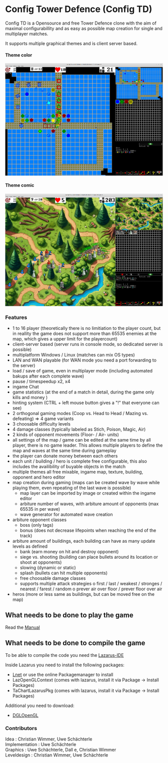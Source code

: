 # Config Tower Defence (Config TD)

Config TD is a Opensource and free Tower Defence clone with the aim of maximal configurabillity and as easy as possible map creation for single and multiplayer matches.

It supports multiple graphical themes and is client server based.

#### Theme color
![](preview_color.png)

#### Theme comic
![](preview_comic.png)

### Features
- 1 to 16 player (theoretically there is no limitiation to the player count, but in reallity the game does not support more than 65535 enemies at the map, which gives a upper limit for the playercount)
- client-server based (server runs in console mode, so dedicated server is possible)
- multiplatform Windows / Linux (matches can mix OS types)
- LAN and WAN playable (for WAN mode you need a port forwarding to the server)
- load / save of game, even in multiplayer mode (including automated bakups after each complete wave)
- pause / timespeedup x2, x4 
- ingame Chat
- game statistics (at the end of a match in detail, during the game only kills and money )
- hinting system (CTRL + left mouse button gives a "!" that everyone can see)
- 2 orthogonal gaming modes (Coop vs. Head to Head / Mazing vs. defeating) => 4 game variants
- 3 choosable difficulty levels
- 4 damage classes (typically labeled as Stich, Poison, Magic, Air)
- 2 kinds of opponent movements (Floor- / Air- units)
- all settings of the map / game can be edited at the same time by all player, there is no game leader. This allows multiple players to define the map and waves at the same time during gameplay
- the player can donate money between each others
- each unit / building / hero is complete free configurable, this also includes the availibility of buyable objects in the match
- multiple themes all free mixable, ingame map, texture, building, opponent and hero editor
- map creation during gaming (maps can be created wave by wave while playing them, even repeating of the last wave is possible)
  * map layer can be imported by image or created within the ingame editor
  * arbiture number of waves, with arbiture amount of opponents (max 65535 in per wave)
  * wave generator for automated wave creation
- arbiture opponent classes
  * boss (only tags)
  * bonus (does not decrease lifepoints when reaching the end of the track)
- arbiture amount of buildings, each building can have as many update levels as defined
  * bank (earn money on hit and destroy opponent)
  * siege vs. shooting (building can place bullets around its location or shoot at opponents)
  * slowing (dynamic or static)
  * splash (bullets can hit multiple opponents)
  * free choosable damage classes
  * supports multiple attack strategies
    o first / last / weakest / stronges / nearest / farest / random
    o prever air over floor / prever floor over air
- heros (more or less same as buildings, but can be moved free on the map)  

## What needs to be done to play the game

Read the [Manual](manual.md)

## What needs to be done to compile the game

To be able to compile the code you need the [Lazarus-IDE](https://www.lazarus-ide.org)

Inside Lazarus you need to install the following packages:
- [Lnet](https://github.com/almindor/lnet) or use the online Packagemanager to install
- LazOpenGLContext (comes with lazarus, install it via Package -> Install Packages)
- TaChartLazarusPkg (comes with lazarus, install it via Package -> Install Packages)

Additional you need to download:
- [DGLOpenGL](https://github.com/saschawillems/dglopengl)

### Contributors
Idea : Christian Wimmer, Uwe Schächterle<br>
Implementation : Uwe Schächterle<br>
Graphics : Uwe Schächterle, Dall e, Christian Wimmer<br>
Leveldesign : Christian Wimmer, Uwe Schächterle<br>
